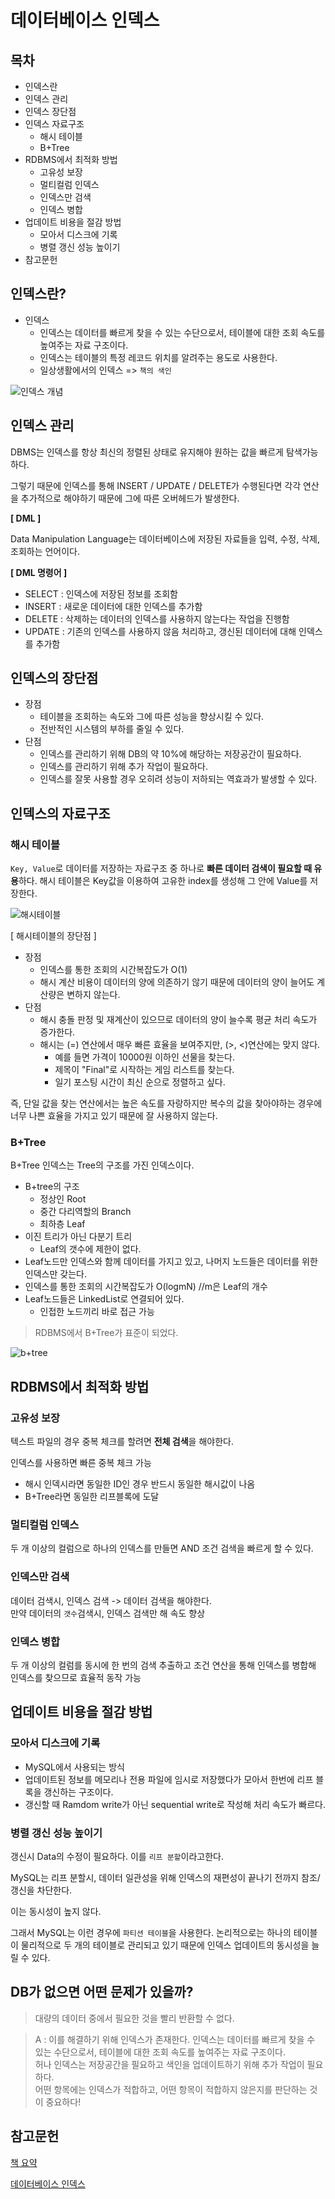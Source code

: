 # 데이터베이스 인덱스

## 목차
- 인덱스란
- 인덱스 관리
- 인덱스 장단점
- 인덱스 자료구조
  - 해시 테이블
  - B+Tree
- RDBMS에서 최적화 방법
  - 고유성 보장
  - 멀티컬럼 인덱스
  - 인덱스만 검색
  - 인덱스 병합
- 업데이트 비용을 절감 방법
  - 모아서 디스크에 기록
  - 병렬 갱신 성능 높이기
- 참고문헌

## 인덱스란?
- 인덱스
  - 인덱스는 데이터를 빠르게 찾을 수 있는 수단으로서, 테이블에 대한 조회 속도를 높여주는 자료 구조이다.
  - 인덱스는 테이블의 특정 레코드 위치를 알려주는 용도로 사용한다.
  - 일상생활에서의 인덱스 => `책의 색인`

![인덱스 개념](asset/index.png)

## 인덱스 관리
DBMS는 인덱스를 항상 최신의 정렬된 상태로 유지해야 원하는 값을 빠르게 탐색가능하다.

그렇기 때문에 인덱스를 통해 INSERT / UPDATE / DELETE가 수행된다면 각각 연산을 추가적으로 해야하기 때문에 그에 따른 오버헤드가 발생한다.


**[ DML ]**

Data Manipulation Language는 데이터베이스에 저장된 자료들을 입력, 수정, 삭제, 조회하는 언어이다.

**[ DML 명령어 ]**

- SELECT : 인덱스에 저장된 정보를 조회함
- INSERT : 새로운 데이터에 대한 인덱스를 추가함
- DELETE : 삭제하는 데이터의 인덱스를 사용하지 않는다는 작업을 진행함
- UPDATE : 기존의 인덱스를 사용하지 않음 처리하고, 갱신된 데이터에 대해 인덱스를 추가함


## 인덱스의 장단점
- 장점
  - 테이블을 조회하는 속도와 그에 따른 성능을 향상시킬 수 있다.
  - 전반적인 시스템의 부하를 줄일 수 있다.
- 단점
  - 인덱스를 관리하기 위해 DB의 약 10%에 해당하는 저장공간이 필요하다.
  - 인덱스를 관리하기 위해 추가 작업이 필요하다.
  - 인덱스를 잘못 사용할 경우 오히려 성능이 저하되는 역효과가 발생할 수 있다.


## 인덱스의 자료구조

### 해시 테이블
`Key, Value`로 데이터를 저장하는 자료구조 중 하나로 **빠른 데이터 검색이 필요할 때 유용**하다. 해시 테이블은 Key값을 이용하여 고유한 index를 생성해 그 안에 Value를 저장한다.

![해시테이블](asset/hash.png)

[ 해시테이블의 장단점 ]

- 장점
  - 인덱스를 통한 조회의 시간복잡도가 O(1)
  - 해시 계산 비용이 데이터의 양에 의존하기 않기 때문에 데이터의 양이 늘어도 계산량은 변하지 않는다.
- 단점
  - 해시 충돌 판정 및 재계산이 있으므로 데이터의 양이 늘수록 평균 처리 속도가 증가한다.
  - 해시는 (=) 연산에서 매우 빠른 효율을 보여주지만, (>, <)연산에는 맞지 않다.
    - 예를 들면 가격이 10000원 이하인 선물을 찾는다.
    - 제목이 "Final"로 시작하는 게임 리스트를 찾는다.
    - 일기 포스팅 시간이 최신 순으로 정렬하고 싶다.

즉, 단일 값을 찾는 연산에서는 높은 속도를 자랑하지만 복수의 값을 찾아야하는 경우에 너무 나쁜 효율을 가지고 있기 때문에 잘 사용하지 않는다.

### B+Tree

B+Tree 인덱스는 Tree의 구조를 가진 인덱스이다.

- B+tree의 구조
  - 정상인 Root
  - 중간 다리역할의 Branch
  - 최하층 Leaf
- 이진 트리가 아닌 다분기 트리
  - Leaf의 갯수에 제한이 없다.
- Leaf노드만 인덱스와 함께 데이터를 가지고 있고, 나머지 노드들은 데이터를 위한 인덱스만 갖는다.
- 인덱스를 통한 조회의 시간복잡도가 O(logmN) //m은 Leaf의 개수
- Leaf노드들은 LinkedList로 연결되어 있다.
  - 인접한 노드끼리 바로 접근 가능

> RDBMS에서 B+Tree가 표준이 되었다.


![b+tree](asset/b+tree.png)


## RDBMS에서 최적화 방법

### 고유성 보장
텍스트 파일의 경우 중복 체크를 할려면 **전체 검색**을 해야한다.

인덱스를 사용하면 빠른 중복 체크 가능
- 해시 인덱시라면 동일한 ID인 경우 반드시 동일한 해시값이 나옴
- B+Tree라면 동일한 리프블록에 도달

### 멀티컬럼 인덱스
두 개 이상의 컬럼으로 하나의 인덱스를 만들면 AND 조건 검색을 빠르게 할 수 있다.

### 인덱스만 검색
데이터 검색시, 인덱스 검색 -> 데이터 검색을 해야한다.</br>
만약 데이터의 `갯수`검색시, 인덱스 검색만 해 속도 향상

### 인덱스 병합
두 개 이상의 컬럼를 동시에 한 번의 검색 추출하고 조건 연산을 통해 인덱스를 병합해 인덱스를 찾으므로 효율적 동작 가능

## 업데이트 비용을 절감 방법

### 모아서 디스크에 기록
- MySQL에서 사용되는 방식
- 업데이트된 정보를 메모리나 전용 파일에 임시로 저장했다가 모아서 한번에 리프 블록을 갱신하는 구조이다.
- 갱신할 때 Ramdom write가 아닌 sequential write로 작성해 처리 속도가 빠르다.

### 병렬 갱신 성능 높이기
갱신시 Data의 수정이 필요하다. 이를 `리프 분할`이라고한다.

MySQL는 리프 분할시, 데이터 일관성을 위해 인덱스의 재편성이 끝나기 전까지 참조/갱신을 차단한다.

이는 동시성이 높지 않다.

그래서 MySQL는 이런 경우에 `파티션 테이블`을 사용한다. 논리적으로는 하나의 테이블이 물리적으로 두 개의 테이블로 관리되고 있기 때문에 인덱스 업데이트의 동시성을 늘릴 수 있다.


## DB가 없으면 어떤 문제가 있을까?
> 대량의 데이터 중에서 필요한 것을 빨리 반환할 수 없다.

> A : 이를 해결하기 위해 인덱스가 존재한다. 인덱스는 데이터를 빠르게 찾을 수 있는 수단으로서, 테이블에 대한 조회 속도를 높여주는 자료 구조이다.</br>
> 허나 인덱스는 저장공간을 필요하고 색인을 업데이트하기 위해 추가 작업이 필요하다.</br>
> 어떤 항목에는 인덱스가 적합하고, 어떤 항목이 적합하지 않은지를 판단하는 것이 중요하다!

## 참고문헌
[책 요약](https://showerbugs.github.io/books/database/%EB%8D%B0%EC%9D%B4%ED%84%B0%EB%B2%A0%EC%9D%B4%EC%8A%A4%EB%A5%BC%20%EC%A7%80%ED%83%B1%ED%95%98%EB%8A%94%20%EA%B8%B0%EC%88%A0%20%EC%B1%95%ED%84%B0%201,%202)

[데이터베이스 인덱스](https://mangkyu.tistory.com/96)



